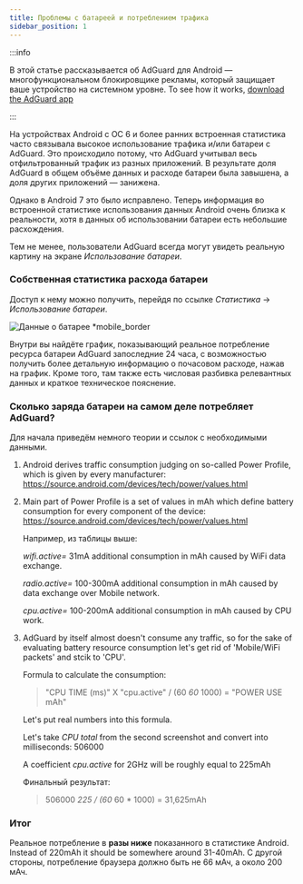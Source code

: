```yaml
---
title: Проблемы с батареей и потреблением трафика
sidebar_position: 1
---
```


:::info

В этой статье рассказывается об AdGuard для Android — многофункциональном блокировщике рекламы, который защищает ваше устройство на системном уровне. To see how it works, [download the AdGuard app](https://agrd.io/download-kb-adblock)

:::

На устройствах Android с ОС 6 и более ранних встроенная статистика часто связывала высокое использование трафика и/или батареи с AdGuard. Это происходило потому, что AdGuard учитывал весь отфильтрованный трафик из разных приложений. В результате доля AdGuard в общем объёме данных и расходе батареи была завышена, а доля других приложений — занижена.

Однако в Android 7 это было исправлено. Теперь информация во встроенной статистике использования данных Android очень близка к реальности, хотя в данных об использовании батареи есть небольшие расхождения.

Тем не менее, пользователи AdGuard всегда могут увидеть реальную картину на экране *Использование батареи*.

### Собственная статистика расхода батареи

Доступ к нему можно получить, перейдя по ссылке *Статистика* → *Использование батареи*.

![Данные о батарее *mobile_border](https://cdn.adtidy.org/content/articles/battery/1.png)

Внутри вы найдёте график, показывающий реальное потребление ресурса батареи AdGuard запоследние 24 часа, с возможностью получить более детальную информацию о почасовом расходе, нажав на график. Кроме того, там также есть числовая разбивка релевантных данных и краткое техническое пояснение.

### Сколько заряда батареи на самом деле потребляет AdGuard?

Для начала приведём немного теории и ссылок с необходимыми данными.

1. Android derives traffic consumption judging on so-called Power Profile, which is given by every manufacturer: <https://source.android.com/devices/tech/power/values.html>

1. Main part of Power Profile is a set of values in mAh which define battery consumption for every component of the device: <https://source.android.com/devices/tech/power/values.html>

    Например, из таблицы выше:

    *wifi.active=* 31mA additional consumption in mAh caused by WiFi data exchange.

    *radio.active=* 100-300mA additional consumption in mAh caused by data exchange over Mobile network.

    *cpu.active=* 100-200mA additional consumption in mAh caused by CPU work.

1. AdGuard by itself almost doesn't consume any traffic, so for the sake of evaluating battery resource consumption let's get rid of 'Mobile/WiFi packets' and stcik to 'CPU'.

    Formula to calculate the consumption:

    > "CPU TIME (ms)" X "cpu.active" / (60 *60* 1000) = "POWER USE mAh"

    Let's put real numbers into this formula.

    Let's take *CPU total* from the second screenshot and convert into milliseconds: 506000

    A coefficient *cpu.active* for 2GHz will be roughly equal to 225mAh

    Финальный результат:

    > 506000 *225 / (60* 60 * 1000) = 31,625mAh

### Итог

Реальное потребление в **разы ниже** показанного в статистике Android. Instead of 220mAh it should be somewhere around 31-40mAh. С другой стороны, потребление браузера должно быть не 66 мАч, а около 200 мАч.

